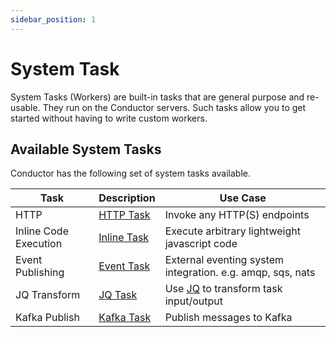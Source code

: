 ```yaml
---
sidebar_position: 1
---
```


# System Task

System Tasks (Workers) are built-in tasks that are general purpose and re-usable. They run on the Conductor servers.
Such tasks allow you to get started without having to write custom workers.

## Available System Tasks

Conductor has the following set of system tasks available.

|Task|Description|Use Case|
|---|---|---|
|HTTP|[HTTP Task](../../reference-docs/system-tasks/http-task)|Invoke any HTTP(S) endpoints|
|Inline Code Execution|[Inline Task](../../reference-docs/system-tasks/inline-task)|Execute arbitrary lightweight javascript code|
|Event Publishing|[Event Task](../../reference-docs/system-tasks/event-task)|External eventing system integration. e.g. amqp, sqs, nats|
|JQ Transform|[JQ Task](../../reference-docs/system-tasks/json-jq-transform-task)|Use <a href="https://github.com/stedolan/jq">JQ</a> to transform task input/output|
|Kafka Publish|[Kafka Task](../../reference-docs/system-tasks/kafka-publish-task)|Publish messages to Kafka|